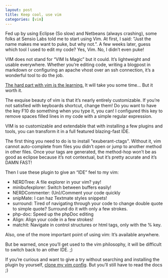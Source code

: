 ```yaml
---
layout: post
title: Keep cool, use vim
categories: [vim]
---
```


Fed up by using Eclipse (So slow) and Netbeans (always crashing), some
folks at Sensio Labs told me to start using Vim. At first, I said: “Just
the name makes me want to puke, but why not.”. A few weeks later, guess
which tool I used to edit my code? Yes, Vim. No, I didn’t even puke!

VIM does not stand for “VIM Is Magic” but it could. It’s lightweight and
usable everywhere. Whether you’re editing code, writing a blogpost in
markdown or configuring an apache vhost over an ssh connection, it’s a
wonderful tool to do the job.

[The hard part with vim is the
learning.](<http://urban.homelinux.org/wp-content/vim_learning.jpg>) It
will take you some time... But it worth it.

The exquise beauty of vim is that it’s nearly entirely customizable. If
you’re not satisfied with keyboards shortcut, change them! Do you want
to have the key F10 do something when you type it, you can! I configured
this key to remove spaces filled lines in my code with a simple regular
expression.

VIM is so customizable and extendable that with installing a few plugins
and tools, you can transform it in a full featured blazing-fast IDE.

The first thing you need to do is to install "exuberant-ctags". Without
it, vim cannot auto-complete from files you didn’t open or jump to
another method in other files. Once your tags are generated, the
method-hop won’t be as good as eclipse because it’s not contextual, but
it’s pretty acurate and it’s DAMN FAST!

Then I use these plugin to give an “IDE” feel to my vim:

-   NERDTree: A file explorer in your vim? yay!
-   minibufexplorer: Switch between buffers easily!
-   NERDCommenter: (Un)/Comment your code quickly
-   snipMate: I can haz Textmate styles snippets!
-   surround: Tired of navigating through your code to change double
    quote to simple quote? Surround do it with only a few strokes.
-   php-doc: Speed up the phpDoc editing
-   Align: Align your code in a few strokes!
-   matchit: Navigate in control structures or html tags, only with the
    % key.

Also, one of the more important point of using vim: It’s available
anywhere.

But be warned, once you’ll get used to the vim philosophy, it will be
difficult to switch back to an other IDE. ;)

If you’re curious and want to give a try without searching and
installing the plugin by yourself, [clone my vim
config](<http://github.com/marcw/vim-config>). But you’ll still have to
read the docs ;)
